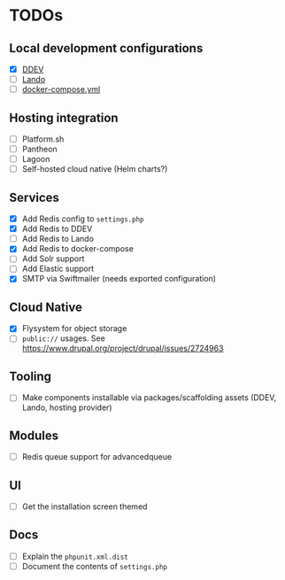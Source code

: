 # TODOs

## Local development configurations

- [x] [DDEV](https://ddev.com/)
- [ ] [Lando](https://lando.dev/)
- [ ] [docker-compose.yml](./docker-compose.yaml)

## Hosting integration

- [ ] Platform.sh
- [ ] Pantheon
- [ ] Lagoon
- [ ] Self-hosted cloud native (Helm charts?)

## Services
- [x] Add Redis config to `settings.php`
- [x] Add Redis to DDEV
- [ ] Add Redis to Lando
- [x] Add Redis to docker-compose
- [ ] Add Solr support
- [ ] Add Elastic support
- [x] SMTP via Swiftmailer (needs exported configuration)

## Cloud Native
- [x] Flysystem for object storage
- [ ] `public://` usages. See https://www.drupal.org/project/drupal/issues/2724963

## Tooling
- [ ] Make components installable via packages/scaffolding assets (DDEV, Lando, hosting provider)

## Modules
- [ ] Redis queue support for advancedqueue

## UI
- [ ] Get the installation screen themed

## Docs

- [ ] Explain the `phpunit.xml.dist`
- [ ] Document the contents of `settings.php`
